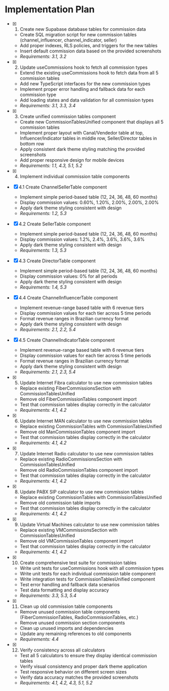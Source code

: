 # Implementation Plan

- [x] 1. Create new Supabase database tables for commission data
  - Create SQL migration script for new commission tables (channel_influencer, channel_indicator, seller)
  - Add proper indexes, RLS policies, and triggers for the new tables
  - Insert default commission data based on the provided screenshots
  - _Requirements: 3.1, 3.2_

- [x] 2. Update useCommissions hook to fetch all commission types
  - Extend the existing useCommissions hook to fetch data from all 5 commission tables
  - Add new TypeScript interfaces for the new commission types
  - Implement proper error handling and fallback data for each commission type
  - Add loading states and data validation for all commission types
  - _Requirements: 3.1, 3.3, 3.4_

- [x] 3. Create unified commission tables component
  - Create new CommissionTablesUnified component that displays all 5 commission tables
  - Implement proper layout with Canal/Vendedor table at top, Influencer/Indicator tables in middle row, Seller/Director tables in bottom row
  - Apply consistent dark theme styling matching the provided screenshots
  - Add proper responsive design for mobile devices
  - _Requirements: 1.1, 4.3, 5.1, 5.2_

- [x] 4. Implement individual commission table components
- [x] 4.1 Create ChannelSellerTable component
  - Implement simple period-based table (12, 24, 36, 48, 60 months)
  - Display commission values: 0.60%, 1.20%, 2.00%, 2.00%, 2.00%
  - Apply dark theme styling consistent with design
  - _Requirements: 1.2, 5.3_

- [x] 4.2 Create SellerTable component
  - Implement simple period-based table (12, 24, 36, 48, 60 months)
  - Display commission values: 1.2%, 2.4%, 3.6%, 3.6%, 3.6%
  - Apply dark theme styling consistent with design
  - _Requirements: 1.3, 5.3_

- [x] 4.3 Create DirectorTable component
  - Implement simple period-based table (12, 24, 36, 48, 60 months)
  - Display commission values: 0% for all periods
  - Apply dark theme styling consistent with design
  - _Requirements: 1.4, 5.3_

- [x] 4.4 Create ChannelInfluencerTable component
  - Implement revenue-range based table with 6 revenue tiers
  - Display commission values for each tier across 5 time periods
  - Format revenue ranges in Brazilian currency format
  - Apply dark theme styling consistent with design
  - _Requirements: 2.1, 2.2, 5.4_

- [x] 4.5 Create ChannelIndicatorTable component
  - Implement revenue-range based table with 6 revenue tiers
  - Display commission values for each tier across 5 time periods
  - Format revenue ranges in Brazilian currency format
  - Apply dark theme styling consistent with design
  - _Requirements: 2.1, 2.3, 5.4_

- [x] 5. Update Internet Fibra calculator to use new commission tables
  - Replace existing FiberCommissionsSection with CommissionTablesUnified
  - Remove old FiberCommissionTables component import
  - Test that commission tables display correctly in the calculator
  - _Requirements: 4.1, 4.2_

- [x] 6. Update Internet MAN calculator to use new commission tables
  - Replace existing CommissionTables with CommissionTablesUnified
  - Remove old ManCommissionTables component import
  - Test that commission tables display correctly in the calculator
  - _Requirements: 4.1, 4.2_

- [x] 7. Update Internet Radio calculator to use new commission tables
  - Replace existing RadioCommissionsSection with CommissionTablesUnified
  - Remove old RadioCommissionTables component import
  - Test that commission tables display correctly in the calculator
  - _Requirements: 4.1, 4.2_

- [x] 8. Update PABX SIP calculator to use new commission tables
  - Replace existing CommissionTables with CommissionTablesUnified
  - Remove old commission table imports
  - Test that commission tables display correctly in the calculator
  - _Requirements: 4.1, 4.2_

- [x] 9. Update Virtual Machines calculator to use new commission tables
  - Replace existing VMCommissionsSection with CommissionTablesUnified
  - Remove old VMCommissionTables component import
  - Test that commission tables display correctly in the calculator
  - _Requirements: 4.1, 4.2_

- [x] 10. Create comprehensive test suite for commission tables
  - Write unit tests for useCommissions hook with all commission types
  - Write unit tests for each individual commission table component
  - Write integration tests for CommissionTablesUnified component
  - Test error handling and fallback data scenarios
  - Test data formatting and display accuracy
  - _Requirements: 3.3, 5.3, 5.4_

- [x] 11. Clean up old commission table components
  - Remove unused commission table components (FiberCommissionTables, RadioCommissionTables, etc.)
  - Remove unused commission section components
  - Clean up unused imports and dependencies
  - Update any remaining references to old components
  - _Requirements: 4.4_

- [x] 12. Verify consistency across all calculators
  - Test all 5 calculators to ensure they display identical commission tables
  - Verify visual consistency and proper dark theme application
  - Test responsive behavior on different screen sizes
  - Verify data accuracy matches the provided screenshots
  - _Requirements: 4.1, 4.2, 4.3, 5.1, 5.2_